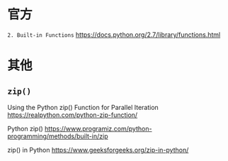 
# 官方

`2. Built-in Functions` https://docs.python.org/2.7/library/functions.html

# 其他

## `zip()`

Using the Python zip() Function for Parallel Iteration https://realpython.com/python-zip-function/

Python zip() https://www.programiz.com/python-programming/methods/built-in/zip

zip() in Python https://www.geeksforgeeks.org/zip-in-python/
